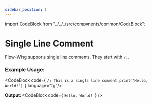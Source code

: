 ```yaml
---
sidebar_position: 1
---
```


import CodeBlock from "../../../src/components/common/CodeBlock";

# Single Line Comment

Flow-Wing supports single line comments. They start with `/;`.

### Example Usage:

<CodeBlock code={
`/; This is a single line comment
print("Hello, World!")
`} language="fg"/>

**Output:**
<CodeBlock code={
`Hello, World!
`} />


